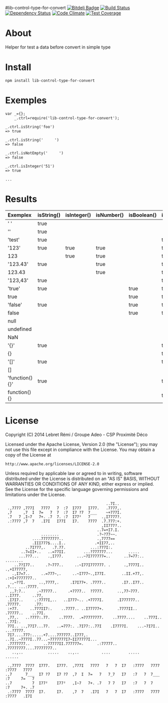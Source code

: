 #lib-control-type-for-convert [![Bitdeli Badge](https://d2weczhvl823v0.cloudfront.net/lebretr/lib-control-type-for-convert/trend.png)](https://bitdeli.com/free "Bitdeli Badge") [![Build Status](https://travis-ci.org/adeo-proxideco/lib-control-type-for-convert.svg?branch=master)](https://travis-ci.org/adeo-proxideco/lib-control-type-for-convert) [![Dependency Status](https://david-dm.org/adeo-proxideco/lib-control-type-for-convert.svg)](https://david-dm.org/adeo-proxideco/lib-control-type-for-convert) [![Code Climate](https://codeclimate.com/github/adeo-proxideco/lib-control-type-for-convert/badges/gpa.svg)](https://codeclimate.com/github/adeo-proxideco/lib-control-type-for-convert) [![Test Coverage](https://codeclimate.com/github/adeo-proxideco/lib-control-type-for-convert/badges/coverage.svg)](https://codeclimate.com/github/adeo-proxideco/lib-control-type-for-convert)


__About__
===========

Helper for test a data before convert in simple type


__Install__
===========
```
npm install lib-control-type-for-convert
```

__Exemples__
===========
```
var _={};
    _.ctrl=require('lib-control-type-for-convert');
    
_.ctrl.isString('foo') 
=> true

_.ctrl.isString('     ') 
=> false

_.ctrl.isNotEmpty('     ') 
=> false

_.ctrl.isInteger('51') 
=> true

...
```

__Results__
===========

| **Exemplex**     | **isString()** | **isInteger()** | **isNumber()** | **isBoolean()** | **isNotEmpty**
|:-----------------|:---------------|:----------------|:---------------|:----------------|:-------------
|'    '            | true	        |                 |                |                 | 
|''                | true	        |                 |                |                 | 
|'test'            | true	        |                 |                |                 | true
|'123'             | true	        | true            | true           |                 | true
| 123              |    	        | true            | true           |                 | true
|'123.43'          | true	        |                 | true           |                 | true
| 123.43           |     	        |                 | true           |                 | true
|'123,43'          | true	        |                 |                |                 | true
|'true'            | true	        |                 |                | true            | true
| true             |     	        |                 |                | true            | true
|'false'           | true	        |                 |                | true            | true
| false            |     	        |                 |                | true            | true
| null             |     	        |                 |                |                 | 
| undefined        |     	        |                 |                |                 | 
| NaN              |     	        |                 |                |                 | 
|'{}'              | true	        |                 |                |                 | true
| {}               |     	        |                 |                |                 | true
|'[]'              | true	        |                 |                |                 | true
| []               |     	        |                 |                |                 | 
|'function(){}'    | true	        |                 |                |                 | true
| function(){}     |     	        |                 |                |                 | true



__License__
===========

Copyright (C) 2014 Lebret Rémi / Groupe Adeo - CSP Proximité Déco

Licensed under the Apache License, Version 2.0 (the "License");
you may not use this file except in compliance with the License.
You may obtain a copy of the License at

    http://www.apache.org/licenses/LICENSE-2.0

Unless required by applicable law or agreed to in writing, software
distributed under the License is distributed on an "AS IS" BASIS,
WITHOUT WARRANTIES OR CONDITIONS OF ANY KIND, either express or implied.
See the License for the specific language governing permissions and
limitations under the License.


```
                                             ..7I..                                 
 .,7777 ,777I   7777   7  :7  I777   I777.   .7777,.                                
 ,7     ,7  I  7=   7  7  :7  I7 ?7  7___    ~+777I.                                
 .7   7 ,I~7   7+. .7  7. :7  I77²   7     .,I7777?.                                
 .:7777 ,7  7   .I7I   I77I   I7.    7777  .7.777:+.                                
                                           ,II777?..                                
                                         ..7=+I7.I.                                 
                ........                 .?~?77~~.                                  
            ....7777777?..               .,7777==                                   
            .III777$....I..             .+II77,..                                   
         ..7I777,.   .7.77.           ...:777I:.                                    
       ..7=II+..   ..=77II.        ...?777777...       .....                        
      ...7?7...    .,I777.      ...~7I777777=..      ..7=77:..       ........       
    ..7?I77..     .?~777..     ..~I77I777777. .      .,7777I..      .,+I77777,      
   .,I7=7..     ..=777~,.     ..~I777~.,I77I.       ..II.+77,.     .:+I+7777777..   
  .,~??I.      ..,7777,.     .I7I77+. .7777..       .I7..I77..    .?... ...:7777.   
  ,,7:7..     .~77777..     .+7777..  ?7777.      ..,77~777.    ..I777.     ..77,   
 .I7I7..     .:7777I,..   ..I777~.. .+7777I.      .I777777..    .77777.      .77:   
 :+77.     ..777II7:.    ..7777.. ..I77777+.      .7777II..    .77777..    ..77I.   
 ,77,.   ..?777:.77.    ..7777.  .=77777777.    ..7777....    ..777I..    ..77I:.   
 77I.. ..,77I7...77.   ..=777:. .7I77:..77I    .I7777I.    ...~7I7I.. ...?7777.     
 7I7....777:.....+7....777777..I777,.  ..7I..~7777I..77...~7777777I7~II77777I...    
 .7777777..      ..77777II.777777=.      .:77777..   .77777777....77777777..        
   ..,..           .....    ..,..          ....        .....       ......           
                                                                                    
 .,7777  7777  I777.   I777.  ,777I   7777   7   7  I7   :7777   7777  :7777   7777 
.,7      7___  I7 ?7   I7 ?7  ,7  I  7=   7   7_7   I7   :7   7  7___  :7     7=   7
..7         7  I77²    I77²   ,I~7   7+. .7   7 7   I7   :7   7  7     :7     7+. .7
 .:7777  7777  I7.     I7.    ,7  7   .I7I   7   7  I7   :7777   7777  :7777   .I7I 
```
